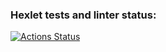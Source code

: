 ### Hexlet tests and linter status:
[![Actions Status](https://github.com/kkrasilov/layout-designer-project-58/workflows/hexlet-check/badge.svg)](https://github.com/kkrasilov/layout-designer-project-58/actions)